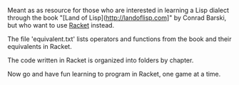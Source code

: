 Meant as as resource for those who are interested in learning a Lisp dialect through the book "[Land of Lisp](http://landoflisp.com]" by Conrad Barski, but who want to use [Racket](http://racket-lang.org) instead.

The file 'equivalent.txt' lists operators and functions from the book and their equivalents in Racket.

The code written in Racket is organized into folders by chapter.

Now go and have fun learning to program in Racket, one game at a time.
